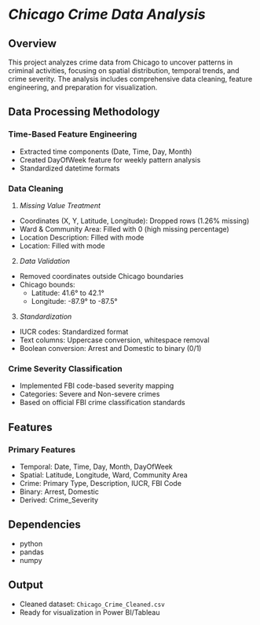# ***Chicago Crime Data Analysis***

## **Overview**
This project analyzes crime data from Chicago to uncover patterns in criminal activities, focusing on spatial distribution, temporal trends, and crime severity. The analysis includes comprehensive data cleaning, feature engineering, and preparation for visualization.

## Data Processing Methodology

### **Time-Based Feature Engineering**
- Extracted time components (Date, Time, Day, Month)
- Created DayOfWeek feature for weekly pattern analysis
- Standardized datetime formats

### **Data Cleaning**
1. *Missing Value Treatment*
  - Coordinates (X, Y, Latitude, Longitude): Dropped rows (1.26% missing)
  - Ward & Community Area: Filled with 0 (high missing percentage)
  - Location Description: Filled with mode
  - Location: Filled with mode

2. *Data Validation*
  - Removed coordinates outside Chicago boundaries
  - Chicago bounds:
    - Latitude: 41.6° to 42.1°
    - Longitude: -87.9° to -87.5°

3. *Standardization*
  - IUCR codes: Standardized format
  - Text columns: Uppercase conversion, whitespace removal
  - Boolean conversion: Arrest and Domestic to binary (0/1)

### **Crime Severity Classification**
- Implemented FBI code-based severity mapping
- Categories: Severe and Non-severe crimes
- Based on official FBI crime classification standards

## Features
### **Primary Features**
- Temporal: Date, Time, Day, Month, DayOfWeek
- Spatial: Latitude, Longitude, Ward, Community Area
- Crime: Primary Type, Description, IUCR, FBI Code
- Binary: Arrest, Domestic
- Derived: Crime_Severity

## Dependencies
* python
* pandas
* numpy

## Output
- Cleaned dataset: `Chicago_Crime_Cleaned.csv`
- Ready for visualization in Power BI/Tableau
